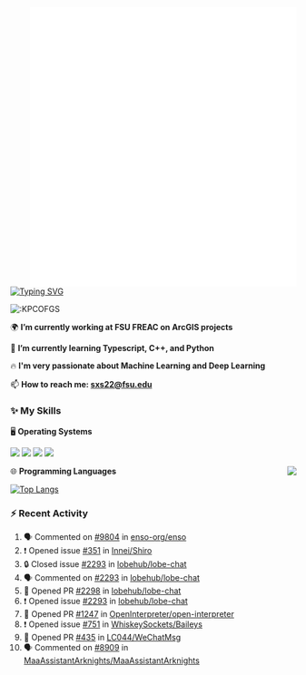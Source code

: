 <img align="right" width="470" src="github-metrics.svg">

[![Typing SVG](https://readme-typing-svg.herokuapp.com?duration=2500&vCenter=true&width=200&height=40&lines=Hello+World+👋)](https://git.io/typing-svg)

<img src="https://count.getloli.com/get/@:KPCOFGS" alt=":KPCOFGS" />

🌍 **I’m currently working at FSU FREAC on ArcGIS projects**

🌱 **I’m currently learning Typescript, C++, and Python**

🔥 **I'm very passionate about Machine Learning and Deep Learning**

📫 **How to reach me: sxs22@fsu.edu**

### ✨ **My Skills**

🖥️ **Operating Systems**

[![](https://img.shields.io/badge/-Linux-4fc08d?style=flat-square&logo=Linux&logoColor=fff)](https://www.linuxfoundation.org/)
[![](https://img.shields.io/badge/LinuxMint-47A248?style=flat-square&logo=linuxmint&logoColor=fff)](https://linuxmint.com/)
[![](https://img.shields.io/badge/Windows11-0078d6?style=flat-square&logo=windows&logoColor=fff)](https://www.microsoft.com/software-download/windows11)
[![](https://img.shields.io/badge/Ubuntu-E95420?style=flat-square&logo=ubuntu&logoColor=white)](https://ubuntu.com/download)

<a>
    <img align="right" src="https://github-readme-stats.vercel.app/api?username=KPCOFGS&theme=tokyonight&show_icons=true&show=reviews,prs_merged,prs_merged_percentage">
</a>

🌐 **Programming Languages**

[![Top Langs](https://github-readme-stats.vercel.app/api/top-langs/?username=KPCOFGS&theme=tokyonight)](https://github.com/anuraghazra/github-readme-stats)

### ⚡ **Recent Activity**
<!--START_SECTION:activity-->
1. 🗣 Commented on [#9804](https://github.com/enso-org/enso/pull/9804#issuecomment-2088289767) in [enso-org/enso](https://github.com/enso-org/enso)
2. ❗ Opened issue [#351](https://github.com/Innei/Shiro/issues/351) in [Innei/Shiro](https://github.com/Innei/Shiro)
3. 🔒 Closed issue [#2293](https://github.com/lobehub/lobe-chat/issues/2293) in [lobehub/lobe-chat](https://github.com/lobehub/lobe-chat)
4. 🗣 Commented on [#2293](https://github.com/lobehub/lobe-chat/issues/2293#issuecomment-2083162045) in [lobehub/lobe-chat](https://github.com/lobehub/lobe-chat)
5. 💪 Opened PR [#2298](https://github.com/lobehub/lobe-chat/pull/2298) in [lobehub/lobe-chat](https://github.com/lobehub/lobe-chat)
6. ❗ Opened issue [#2293](https://github.com/lobehub/lobe-chat/issues/2293) in [lobehub/lobe-chat](https://github.com/lobehub/lobe-chat)
7. 💪 Opened PR [#1247](https://github.com/OpenInterpreter/open-interpreter/pull/1247) in [OpenInterpreter/open-interpreter](https://github.com/OpenInterpreter/open-interpreter)
8. ❗ Opened issue [#751](https://github.com/WhiskeySockets/Baileys/issues/751) in [WhiskeySockets/Baileys](https://github.com/WhiskeySockets/Baileys)
9. 💪 Opened PR [#435](https://github.com/LC044/WeChatMsg/pull/435) in [LC044/WeChatMsg](https://github.com/LC044/WeChatMsg)
10. 🗣 Commented on [#8909](https://github.com/MaaAssistantArknights/MaaAssistantArknights/pull/8909#issuecomment-2081774402) in [MaaAssistantArknights/MaaAssistantArknights](https://github.com/MaaAssistantArknights/MaaAssistantArknights)
<!--END_SECTION:activity-->
